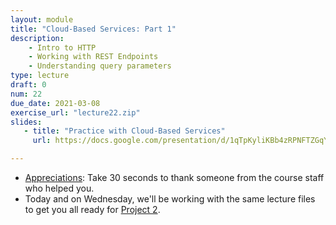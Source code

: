 ```yaml
---
layout: module
title: "Cloud-Based Services: Part 1"
description:
    - Intro to HTTP
    - Working with REST Endpoints
    - Understanding query parameters
type: lecture
draft: 0
num: 22
due_date: 2021-03-08
exercise_url: "lecture22.zip"
slides:
   - title: "Practice with Cloud-Based Services"
     url: https://docs.google.com/presentation/d/1qTpKyliKBb4zRPNFTZGqYKevn2Y_YuK2-RIbbwXWy_4/edit?usp=sharing

---
```


* <a href="https://forms.gle/K6H35f1g2NrX6MxZ8" target="_blank">Appreciations</a>: Take 30 seconds to thank someone from the course staff who helped you.
* Today and on Wednesday, we'll be working with the same lecture files to get you all ready for [Project 2](../assignments/p2).